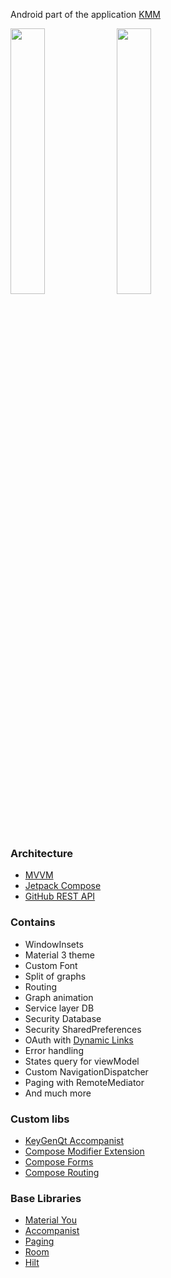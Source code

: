 Android part of the application [KMM](https://kotlinlang.org/docs/kmm-overview.html)

<p>
<img src="https://raw.githubusercontent.com/keygenqt/kmm-GitHubViewer/master/data/Screen_Recording_2022-01-03_at_17.08.49.gif" width="33%"/>
<img src="https://raw.githubusercontent.com/keygenqt/kmm-GitHubViewer/master/data/Screen_Recording_2022-01-03_at_17.07.05.gif" width="33%"/>
</p>

### Architecture
* [MVVM](https://en.wikipedia.org/wiki/Model%E2%80%93view%E2%80%93viewmodel)
* [Jetpack Compose](https://developer.android.com/jetpack/compose)
* [GitHub REST API](https://docs.github.com/en/rest)

### Contains
* WindowInsets
* Material 3 theme
* Custom Font
* Split of graphs
* Routing
* Graph animation
* Service layer DB
* Security Database
* Security SharedPreferences
* OAuth with [Dynamic Links](https://firebase.google.com/docs/dynamic-links)
* Error handling
* States query for viewModel
* Custom NavigationDispatcher
* Paging with RemoteMediator
* And much more

### Custom libs
* [KeyGenQt Accompanist](https://github.com/keygenqt/keygenqt-accompanist)
* [Compose Modifier Extension](https://github.com/keygenqt/compose-modifier-ext)
* [Compose Forms](https://github.com/keygenqt/compose-forms)
* [Compose Routing](https://github.com/keygenqt/compose-routing)

### Base Libraries
* [Material You](https://m3.material.io/)
* [Accompanist](https://google.github.io/accompanist/)
* [Paging](https://developer.android.com/jetpack/androidx/releases/paging)
* [Room](https://developer.android.com/training/data-storage/room)
* [Hilt](https://dagger.dev/hilt/)